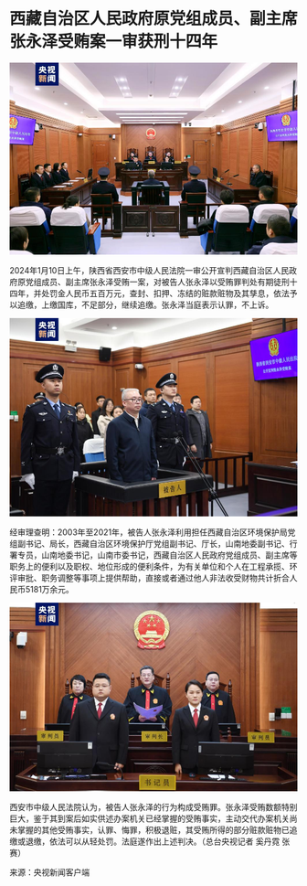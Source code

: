 # 西藏自治区人民政府原党组成员、副主席张永泽受贿案一审获刑十四年

![c8cb04aada060cefe162a9d1e07de296.jpg](https://raw.githubusercontent.com/qqhsx/qqnews_image/main/2024/01/10/西藏自治区人民政府原党组成员、副主席张永泽受贿案一审获刑十四年/c8cb04aada060cefe162a9d1e07de296.jpg)

2024年1月10日上午，陕西省西安市中级人民法院一审公开宣判西藏自治区人民政府原党组成员、副主席张永泽受贿一案，对被告人张永泽以受贿罪判处有期徒刑十四年，并处罚金人民币五百万元，查封、扣押、冻结的赃款赃物及其孳息，依法予以追缴，上缴国库，不足部分，继续追缴。张永泽当庭表示认罪，不上诉。

![ed2a45414088dde3409cb28fb5e8e5b6.jpg](https://raw.githubusercontent.com/qqhsx/qqnews_image/main/2024/01/10/西藏自治区人民政府原党组成员、副主席张永泽受贿案一审获刑十四年/ed2a45414088dde3409cb28fb5e8e5b6.jpg)

经审理查明：2003年至2021年，被告人张永泽利用担任西藏自治区环境保护局党组副书记、局长，西藏自治区环境保护厅党组副书记、厅长，山南地委副书记、行署专员，山南地委书记，山南市委书记，西藏自治区人民政府党组成员、副主席等职务上的便利以及职权、地位形成的便利条件，为有关单位和个人在工程承揽、环评审批、职务调整等事项上提供帮助，直接或者通过他人非法收受财物共计折合人民币5181万余元。

![af31995137212dd934344e3b828da01d.jpg](https://raw.githubusercontent.com/qqhsx/qqnews_image/main/2024/01/10/西藏自治区人民政府原党组成员、副主席张永泽受贿案一审获刑十四年/af31995137212dd934344e3b828da01d.jpg)

西安市中级人民法院认为，被告人张永泽的行为构成受贿罪。张永泽受贿数额特别巨大，鉴于其到案后如实供述办案机关已经掌握的受贿事实，主动交代办案机关尚未掌握的其他受贿事实，认罪、悔罪，积极退赃，其受贿所得的部分赃款赃物已追缴或退缴，依法可以从轻处罚。法庭遂作出上述判决。（总台央视记者
奚丹霓 张赛）

来源：央视新闻客户端


